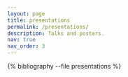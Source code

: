 ```yaml
---
layout: page
title: presentations
permalink: /presentations/
description: Talks and posters.
nav: true
nav_order: 3
---
```


<!-- pages/presentations.md -->
<div class="publications">

{% bibliography --file presentations %}

</div>
